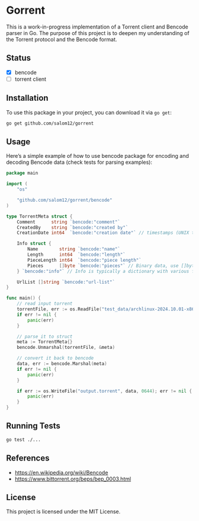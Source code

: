 
# Gorrent

This is a work-in-progress implementation of a Torrent client and Bencode parser in Go. The purpose of this project is to deepen my understanding of the Torrent protocol and the Bencode format.

## Status
- [x] bencode
- [ ] torrent client

## Installation

To use this package in your project, you can download it via `go get`:

```bash
go get github.com/salom12/gorrent
```

## Usage
Here’s a simple example of how to use  bencode package for encoding and decoding Bencode data (check tests for parsing examples):

```go
package main

import (
	"os"

	"github.com/salom12/gorrent/bencode"
)

type TorrentMeta struct {
	Comment      string `bencode:"comment"`
	CreatedBy    string `bencode:"created by"`
	CreationDate int64  `bencode:"creation date"` // timestamps (UNIX time)

	Info struct {
		Name        string `bencode:"name"`
		Length      int64  `bencode:"length"`
		PieceLength int64  `bencode:"piece length"`
		Pieces      []byte `bencode:"pieces"` // Binary data, use []byte
	} `bencode:"info"` // Info is typically a dictionary with various fields

	UrlList []string `bencode:"url-list"`
}

func main() {
	// read input torrent
	torrentFile, err := os.ReadFile("test_data/archlinux-2024.10.01-x86_64.iso.torrent")
	if err != nil {
		panic(err)
	}

	// parse it to struct
	meta := TorrentMeta{}
	bencode.Unmarshal(torrentFile, &meta)

	// convert it back to bencode
	data, err := bencode.Marshal(meta)
	if err != nil {
		panic(err)
	}

	if err := os.WriteFile("output.torrent", data, 0644); err != nil {
		panic(err)
	}
}

```

## Running Tests
```bash
go test ./...
```

## References
- https://en.wikipedia.org/wiki/Bencode
- https://www.bittorrent.org/beps/bep_0003.html

## License

This project is licensed under the MIT License.